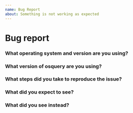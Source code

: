 ```yaml
---
name: Bug Report
about: Something is not working as expected
---
```


<!-- Thank you for contributing to osquery! -->

# Bug report

<!--
Please follow this template.
Before submitting an issue search for duplicates.
For build-related issues, please look at the BUILD.md file first. The build procedure has been changed completely, and the old instructions no longer apply.
-->

### What operating system and version are you using?

<!--
You can run the command bellow. Paste result within a code block.

osqueryi --line "SELECT version, build, platform FROM os_version;"
-->

### What version of osquery are you using?

<!--
You can run the line bellow. Paste the result within a code block.

osqueryi --line "SELECT version from osquery_info;"
-->

### What steps did you take to reproduce the issue?

### What did you expect to see?

### What did you see instead?

